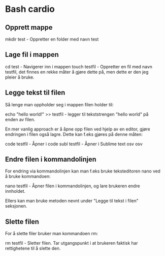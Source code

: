 # Bash cardio



## Opprett mappe


mkdir test - Oppretter en folder med navn test

## Lage fil i mappen

cd test - Navigerer inn i mappen
touch testfil - Oppretter en fil med navn testfil, det finnes en rekke måter å gjøre dette på, men dette er den jeg pleier å bruke.

## Legge tekst til filen

Så lenge man oppholder seg i mappen filen holder til:

echo "hello world!" >> testfil - legger til tekststrengen "hello world" på enden av filen.

En mer vanlig approach er å åpne opp filen ved hjelp av en editor, gjøre endringen i filen også lagre. Dette kan f.eks gjøres på denne måten:

code testfil - Åpner i code
subl testfil - Åpner i Sublime text
osv osv


## Endre filen i kommandolinjen

For endring via kommandolinjen kan man f.eks bruke teksteditoren nano ved å bruke kommandoen:

nano testfil - Åpner filen i kommandolinjen, og lare brukeren endre innholdet.

Ellers kan man bruke metoden nevnt under "Legge til tekst i filen" seksjonen.

## Slette filen

For å slette filer bruker man kommandoen rm:

rm testfil - Sletter filen. Tar utgangspunkt i at brukeren faktisk har rettighetene til å slette den.